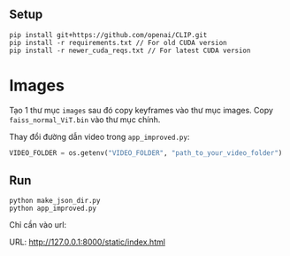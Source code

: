 ## Setup 
```
pip install git+https://github.com/openai/CLIP.git
pip install -r requirements.txt // For old CUDA version
pip install -r newer_cuda_reqs.txt // For latest CUDA version
```

# Images
Tạo 1 thư mục `images` sau đó copy keyframes vào thư mục images.
Copy `faiss_normal_ViT.bin` vào thư mục chính. 

Thay đổi đường dẫn video trong `app_improved.py`:
```python
VIDEO_FOLDER = os.getenv("VIDEO_FOLDER", "path_to_your_video_folder")
```

## Run 
```
python make_json_dir.py 
python app_improved.py
```

Chỉ cần vào url:

URL: http://127.0.0.1:8000/static/index.html